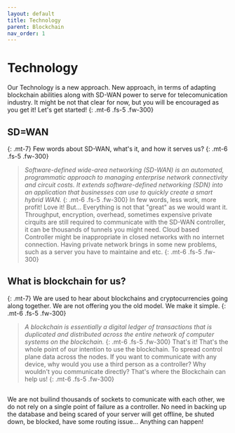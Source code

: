 ```yaml
---
layout: default
title: Technology
parent: Blockchain
nav_order: 1
---
```


# Technology

Our Technology is a new approach. New approach, in terms of adapting blockchain abilities along with SD-WAN power to serve for telecomunication industry. It might be not that clear for now, but you will be encouraged as you get it! Let's get started!
{: .mt-6 .fs-5 .fw-300}
## SD=WAN
{: .mt-7}
Few words about SD-WAN, what's it, and how it serves us?
{: .mt-6 .fs-5 .fw-300}
> *Software-defined wide-area networking (SD-WAN) is an automated, programmatic approach to managing enterprise network connectivity and circuit costs. It extends software-defined networking (SDN) into an application that businesses can use to quickly create a smart hybrid WAN.*
{: .mt-6 .fs-5 .fw-300}
In few words, less work, more profit! Love it! But... Everything is not that "great" as we would want it. Throughput, encryption, overhead, sometimes expensive private cirquits are still required to communicate with the SD-WAN controller, it can be thousands of tunnels you might need. Cloud based Controller might be inappropriate in closed networks with no internet connection. Having private network brings in some new problems, such as a server you have to maintaine and etc.
 {: .mt-6 .fs-5 .fw-300}


## What is blockchain for us?
{: .mt-7}
We are used to hear about blockchains and cryptocurrencies going along together. We are not offering you the old model. We make it simple.
{: .mt-6 .fs-5 .fw-300}
> *A blockchain is essentially a digital ledger of transactions that is duplicated and distributed across the entire network of computer systems on the blockchain.*
{: .mt-6 .fs-5 .fw-300}
That's it! That's the whole point of our intention to use the blockchain. To spread control plane data across the nodes. If you want to communicate with any device, why would you use a third person as a controller? Why wouldn't you communicate directly? That's where the Blockchain can help us!
{: .mt-6 .fs-5 .fw-300}

##



We are not builind thousands of sockets to comunicate with each other, we do not rely on a single point of failure as a controller. No need in backing up the database and being scared of your server will get offline, be shuted down, be blocked, have some routing issue... Anything can happen!